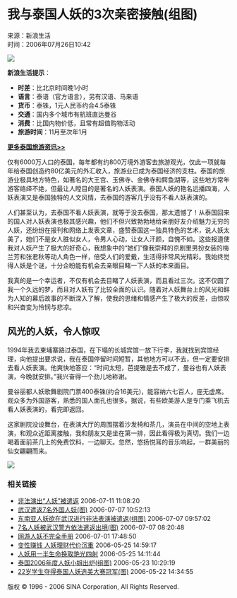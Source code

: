 # 我与泰国人妖的3次亲密接触(组图)

来源：新浪生活  
时间：2006年07月26日10:42  

![](http://image2.sina.com.cn/bj/index2004/text/shenghuo08.gif)

**新浪生活提示**：
- **时差**：比北京时间晚1小时  
- **语言**：泰语（官方语言），另有汉语、马来语  
- **货币**：泰铢，1元人民币约合4.5泰铢  
- **交通**：国内多个城市有航班直达曼谷  
- **消费**：比国内物价低，且常有超值购物活动  
- **旅游时间**：11月至次年1月  

[**更多泰国旅游资讯>>**](http://life.sina.com.cn/focus/mangu/index.shtml)

仅有6000万人口的泰国，每年都有约800万境外游客去旅游观光，仅此一项就每年给泰国创造约80亿美元的外汇收入，旅游业已成为泰国经济的支柱。泰国的旅游业极具地方特色，如著名的大王宫、玉佛寺、金佛寺和鳄鱼湖等，这些地方常年游客络绎不绝，但最让人瞠目的是著名的人妖表演。泰国人妖的艳名远播四海，人妖表演又是泰国独特的人文风情，去泰国的游客几乎没有不看人妖表演的。

人们甚至认为，去泰国不看人妖表演，就等于没去泰国，那太遗憾了！从泰国回来的国人对人妖表演也极其感兴趣，他们不但兴致勃勃地给亲朋好友介绍魅力无穷的人妖，还纷纷在报刊和网络上发表文章，盛赞泰国这一独具特色的艺术，说人妖太美了，她们不是女人胜似女人，令男人心动，让女人汗颜，自愧不如。这些报道使我对人妖产生了极大的好奇心，我想象中的“她们”像我崇拜的京剧里男扮女装的梅兰芳和张君秋等动人角色一样，倍受人们的爱戴，生活得非常风光精彩。我始终觉得人妖是个谜，十分企盼能有机会去亲眼目睹一下人妖的本来面目。

我真的是一个幸运者，不仅有机会去目睹了人妖表演，而且看过三次。这不仅圆了我一个久远的梦，而且对人妖有了比较全面的认识。随着对人妖舞台上的风光和鲜为人知的幕后故事的不断深入了解，使我的思绪和情感产生了极大的反差，由惊叹和兴奋变为怜悯与悲凉。

## 风光的人妖，令人惊叹

1994年我去柬埔寨路过泰国，在下塌的长城宾馆一放下行李，我就找到宾馆经理，向他提出要求说，我在泰国停留时间短暂，其他地方可以不去，但一定要安排去看人妖表演。他爽快地答应：“时间太短，芭提雅是去不成了，曼谷也有人妖表演，今晚就安排。”我兴奋得一个劲儿地称谢。

曼谷丽都人妖歌舞剧院门票400泰铢(约合16美元)，能容纳六七百人，座无虚席。观众多为外国游客，熟悉的国人面孔也很多。据说，有些欧美游人是专门乘飞机去看人妖表演的，看完即返回。

这家剧院没设舞台，在表演大厅的周围摆着沙发椅和茶几，演员在中间的空地上表演，和观众近距离接触，我和朋友又是坐在第一排，因此看得极为真切。我们一边喝着面前茶几上的免费饮料，一边聊天。忽然，悠扬悦耳的音乐响起，一群美丽的仙女翩翩而来。

![](http://image2.sina.com.cn/bj/index2004/text/shenghuo04.gif)

### 相关链接
- [非法演出“人妖”被遣返](http://cctv.sina.com.cn/news/2006-07-11/18839.html) 2006-07-11 11:08:20
- [武汉遣返7名外国人妖(图)](http://news.sina.com.cn/s/2006-07-07/105210358425.shtml) 2006-07-07 10:52:13
- [东南亚人妖欲在武汉进行非法表演被遣返(组图)](http://news.sina.com.cn/s/p/2006-07-07/095710357584.shtml) 2006-07-07 09:57:02
- [7名人妖被武汉警方依法遣返出境(图)](http://news.sina.com.cn/c/l/2006-07-07/082010355731.shtml) 2006-07-07 08:20:48
- [网游人妖不完全手册](http://blog.sina.com.cn/u/55526f6a0100029c) 2006-07-01 17:48:50
- [变性赚钱 人妖理财代价沉重](http://finance.sina.com.cn/money/lczx/20060525/14592597377.shtml) 2006-05-25 14:59:17
- [人妖用一半生命换取艳光四射](http://finance.sina.com.cn/bbs/2006/0525/14114219.html) 2006-05-25 14:11:44
- [泰国2006年度人妖小姐出炉(组图)](http://eladies.sina.com.cn/news/p/2006/0523/1029249934.html) 2006-05-23 10:29:19
- [22岁学生夺得泰国人妖选美大赛冠军(图)](http://news.sina.com.cn/s/2006-05-22/07038988079s.shtml) 2006-05-22 14:34:55

版权 © 1996 - 2006 SINA Corporation, All Rights Reserved.